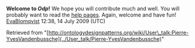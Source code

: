 __Welcome to _Odp_!__ We hope you will contribute much and well. 
You will probably want to read the [help pages](http://ontologydesignpatterns.org/wiki/Help:Contents "Help:Contents"). Again, welcome and have fun! [EvaBlomqvist](../User/EvaBlomqvist "User:EvaBlomqvist") 12:38, 14 July 2009 (UTC)





Retrieved from "[http://ontologydesignpatterns.org/wiki/User\_talk:Pierre-YvesVandenbussche](../User_talk/Pierre-YvesVandenbussche)"